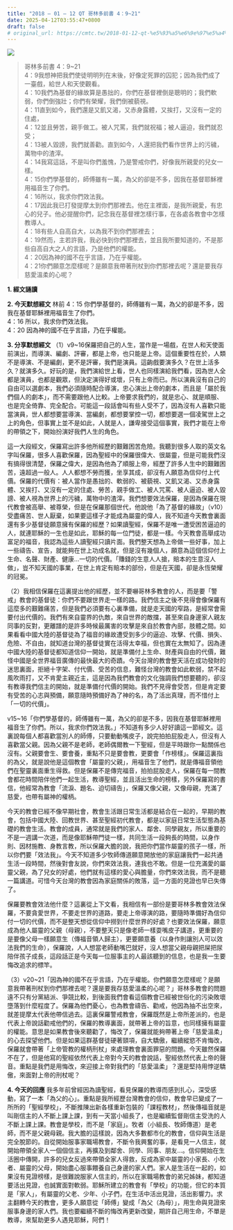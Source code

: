 ```yaml
---
title: "2018 – 01 – 12 QT 哥林多前書 4：9~21"
date: 2025-04-12T03:55:47+0800
draft: false
# original_url: https://cmtc.tw/2018-01-12-qt-%e5%93%a5%e6%9e%97%e5%a4%9a%e5%89%8d%e6%9b%b8-4%ef%bc%9a921
---
```


![](/images/qt.jpg)
> 哥林多前書 4：9\~21  
> 4：9我想神把我們使徒明明列在末後，好像定死罪的囚犯；因為我們成了一臺戲，給世人和天使觀看。  
> 4：10我們為基督的緣故算是愚拙的，你們在基督裡倒是聰明的；我們軟弱，你們倒強壯；你們有榮耀，我們倒被藐視。  
> 4：11直到如今，我們還是又飢又渴，又赤身露體，又挨打，又沒有一定的住處，  
> 4：12並且勞苦，親手做工。被人咒罵，我們就祝福；被人逼迫，我們就忍受；  
> 4：13被人毀謗，我們就善勸。直到如今，人還把我們看作世界上的污穢，萬物中的渣滓。  
> 4：14我寫這話，不是叫你們羞愧，乃是警戒你們，好像我所親愛的兒女一樣。  
> 4：15你們學基督的，師傅雖有一萬，為父的卻是不多，因我在基督耶穌裡用福音生了你們。  
> 4：16所以，我求你們效法我。  
> 4：17因此我已打發提摩太到你們那裡去。他在主裡面，是我所親愛，有忠心的兒子。他必提醒你們，記念我在基督裡怎樣行事，在各處各教會中怎樣教導人。  
> 4：18有些人自高自大，以為我不到你們那裡去；  
> 4：19然而，主若許我，我必快到你們那裡去，並且我所要知道的，不是那些自高自大之人的言語，乃是他們的權能。  
> 4：20因為神的國不在乎言語，乃在乎權能。  
> 4：21你們願意怎麼樣呢？是願意我帶著刑杖到你們那裡去呢？還是要我存慈愛溫柔的心呢？

**1. 經文誦讀**

**2.  今天默想經文**
林前 4：15 你們學基督的，師傅雖有一萬，為父的卻是不多，因我在基督耶穌裡用福音生了你們。  
4：16 所以，我求你們效法我。  
4：20 因為神的國不在乎言語，乃在乎權能。

**3. 分享默想經文**
（1）v9\~16保羅把自己的人生，當作是一場戲，在世人和天使面前演出，而導演、編劇、評審，都是上帝，也只能是上帝。這個重要性在於，人類不是導演、不是編劇，更不是評審，我們是演員。這齣戲要演多久？在世上活多久？就演多久。好玩的是，我們演給世上看，世人也同樣演給我們看，因為世人全都是演員，也都是觀眾，但決定演得好或壞，只有上帝而已。所以演員沒有自己的自由可以選劇本，我們必須隨時配合導演，忠心演出上帝的劇本，而且是「屬於我們個人的劇本」，而不需要跟他人比較。上帝要求我們的，就是忠心、就是順服、也是完全倚靠、完全配合。可能這一段話會叫有些人受不了，因為沒有人喜歡只能當演員，世人都想要當導演、當編劇，都想要掌控一切，都想要選一個凌駕世上之上的角色，但事實上並不是如此，人就是人，謙卑接受這個事實，我們才能在上帝的帶領之下，開始扮演好我們人生的角色。

這一大段經文，保羅寫出許多他所經歷的艱難困苦危險。我聽到很多人取的英文名字叫保羅，很多人喜歡保羅，因為聖經中的保羅很偉大、很屬靈，但是可能我們沒有搞得很清楚，保羅之偉大，是因為他為了順服上帝，經歷了許多人生中的艱難困苦，遠超過一般人。人人都想不勞而獲，坐享其成，卻沒有人願意為信仰付上代價。保羅的代價有：被人當作是愚拙的、軟弱的、被藐視、又飢又渴、又赤身露體、又挨打、又沒有一定的住處、勞苦，親手做工、被人咒罵、被人逼迫、被人毀謗、被人視為世界上的污穢，萬物中的渣滓。我們想要效法保羅，是因為保羅在現代教會被高舉、被尊榮，但是在保羅那個世代，他說他「為了基督的緣故」（v10）受盡痛苦、世人厭棄，如果要這樣子才能成為屬靈的偉人，我不知道今天教會裏面還有多少基督徒願意擁有保羅的經歷？如果讀聖經，保羅不是唯一遭受困苦逼迫的人，就連耶穌的一生也是如此，耶穌的每一位門徒，都是一樣。今天教會高舉成功富足的福音，我認為這些人讀聖經只讀片面。我們整天想為上帝做一些好事，加上一些禱告、宣告，就能夠在世上功成名就，但是沒有幾個人，願意為這個信仰付上生命、名聲、財產、健康…一切的代價。「賺錢的生意人人搶，賠本的生意沒人做」，豈不知天國的事業，在世上肯定有賠本的部份，但是在天國，卻是永恆榮耀的冠冕。

（2）我相信保羅在這裏提出他的經歷，並不要嚇哥林多教會的人，而是要「警戒」教會的基督徒：你們不要跟世界走一樣的路。我們信主之後不見得會像保羅有這麼多的艱難痛苦，但是我們必須要有心裏準備，就是走天國的窄路，是經常會需要付出代價的。我們有來自靈界的仇敵，來自世界的敵擋，甚至來自身邊家人親友同事的反對，更離譜的是許多時候最厲害的攻擊是來自於教會內部，肢體之間。如果看看中國大陸的基督徒為了福音的緣故遭受到多少的逼迫、攻擊、代價、損失、危險、不自由，就知道台灣的基督徒實在活得太幸福，但也實在太無知了。因為連中國大陸的基督徒都知道信仰一開始，就是準備付上生命、財產與自由的代價，難怪中國是全世界福音廣傳的最快最大的奇蹟。今天台灣的教會整天活在成功發財的迷思裏面，拒絕十字架、付代價、受苦的信息，難怪台灣的教會如此軟弱，禁不起風吹雨打，又不肯愛主親近主，這是因為我們教會的文化強調我們想要聽的，卻沒有教導我們信主的開始，就是準備付代價的開始。我們不見得會受苦，但是肯定要有受苦的心志與預備，願意隨時預備好為了神的名，為了活出真理，而不惜付上「一切的代價」。

v15\~16「你們學基督的，師傅雖有一萬，為父的卻是不多，因我在基督耶穌裡用福音生了你們。所以，我求你們效法我。」不知道有多少人好好讀這一節經文。這裏說每個人都喜歡當別人的師傅，只要動動嘴皮子，說完拍拍屁股走人，但沒有人喜歡當父親。因為父親不是老師，老師偶爾教一下聖經，但是平時跟你一點關係也沒有。父親要會生、要會養，重點不只是要會教，更要會「作榜樣」。保羅這裏指的為父，就是說他是這個教會「屬靈的父親」，用福音生了他們，就是傳福音領他們在聖靈裏面重生得救。但是保羅不是傳完福音，拍拍屁股走人，保羅在每一間教會都花時間陪伴他們一起生活，教導聖經，並且活出生命的榜樣，另外保羅寫的書信，他經常為教會「流淚、題名、迫切禱告」，保羅又像父親，又像母親，充滿了慈愛，也帶有屬神的權柄。

今天的教會已經不像早期社會，教會生活跟日常生活都是結合在一起的，早期的教會，包括中國大陸、回教世界、甚至聖經初代教會，都是以家庭日常生活型態為基礎的教會生活。教會的成員，通常就是我們的家人、鄰舍、同學親友，所以重要的不是一週講一次道，而是像耶穌帶門徒一樣，共同生活一段夠長的時間，以身作則、因材施教、身教言教，所以保羅大膽的說，我把你們當作屬靈的孩子一樣，所以你們要「效法我」。今天不知道多少牧師傳道願意開放他的家庭讓我們一起共通生活一段時間，然後對會友說，你們來效法我，連我也不敢。但是一位充滿愛的屬靈父親，為了兒女的好處，他們就有這樣的愛心與膽量，你們來效法我，而不是聽一篇講道。可惜今天台灣的教會因為家庭關係的敗落，這一方面的見證也早已失傳了。

保羅要教會效法他什麼？這裏從上下文看，我相信有一部份是要哥林多教會效法保羅，不要貪愛世界，不要走世界的道路，要走上帝導演的路，要隨時準備好為信仰付一切的代價，而不是整天想從信仰中撈到什麼世界的好處？也要效法保羅，願意成為他人屬靈的父親（母親），不要整天只是像老師一樣耍嘴皮子講道，更重要的是要像父母一樣願意生（傳福音領人歸主），更要願意養（以身作則讓別人可以效法我們的生命），保羅說，人人想當老師動嘴巴就好，沒人想當父親母親把屎把尿陪伴孩子成長，這段話正是今天每一位服事主的人最該聽到的信息，也是我一生要悔改追求的標竿。

（3）v20\~21「因為神的國不在乎言語，乃在乎權能。你們願意怎麼樣呢？是願意我帶著刑杖到你們那裡去呢？還是要我存慈愛溫柔的心呢？」哥林多教會的問題遠不只有分黨結派、爭競比較，到後面我們會看這個教會已經被世俗化的污染敗壞墮落到什麼程度了。保羅為他們憂心，也為教會禱告、勸戒，他因為抽不出空來，就差提摩太代表他帶信過去。這裏保羅警戒教會，保羅既然是上帝所差派的，也是代表上帝說話勸戒他們的，保羅的教導裏面，就帶著上帝的旨意，也同樣擁有屬靈的權能。意思是如果教會後來聽勸了，悔改了，保羅就能夠帶著上帝「慈愛溫柔」的心去探望他們。但是如果這群基督徒硬著頸項，自大驕傲，繼續縱慾不肯悔改，保羅就會帶著「上帝管教的權柄刑杖」來處理教會裏面罪惡的問題。今天雖然保羅不在了，但是他寫的聖經依然代表上帝對今天的教會說話，聖經依然代表上帝的聲音。重點是我們是用悔改，來迎接上帝對我們的「慈愛溫柔」？還是堅持用悖逆驕傲，來面對上帝的刑杖呢？

**4. 今天的回應**
我多年前曾經因為讀聖經，看見保羅的教導而感到扎心，深受感動，寫了一本「為父的心」。重點是我所經歷台灣教會的信仰，教會早已變成了一所所的「聖經學校」，不斷推陳出新各樣重新包裝的「課程教材」，然後傳福音就是叫剛信主的人不斷上課上課，到有一天當小組長了，也是繼續監督剛信主受洗的人不斷上課上課。教會是學校，而不是「家庭」。牧者（小組長、牧師傳道）是老師，而不是父親母親。我大膽的這樣說，因為大多數都市化的教會，信仰與生活是完全脫節的。自從開始服事家職場教會，不斷令我興奮的事，是看見一人信主，就開始帶領全家人一個個信主，再擴及到鄰舍、同學、同事、朋友…。信仰開始在生活圈中傳開，許多的兒女反過來帶領全家人得救，反成為家中屬靈的小家長、小牧者、屬靈的父母，開始盡心服事餵養自己身邊的家人們。家人是生活在一起的，如果沒有見證榜樣，是很難說服家人信主的，所以在家職場教會的弟兄姊妹，都知道要活出見證，也誠實面對軟弱。耶穌所建立的教會有「學校」的功能，但它的本質是「家人」，有屬靈的父老、少年、小子們，在生活中活出見證，活出影響力。求主翻轉今天的教會，更多人願意從「師傅」變成「為父（為母）」，用生命與見證來服事身邊的家人們。我也要繼續不斷的悔改再更新改變，期許自己用生命，不單是教導，來幫助更多人遇見耶穌，阿們！
